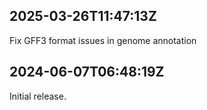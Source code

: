 ## 2025-03-26T11:47:13Z

Fix GFF3 format issues in genome annotation


## 2024-06-07T06:48:19Z

Initial release.
